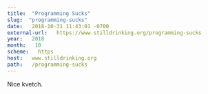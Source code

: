 ```yaml
---
title:  "Programming Sucks" 
slug:  "programming-sucks" 
date:   2018-10-31 11:43:01 -0700 
external-url:   https://www.stilldrinking.org/programming-sucks 
year:   2018 
month:   10 
scheme:   https 
host:   www.stilldrinking.org 
path:   /programming-sucks 
---
```


Nice kvetch.